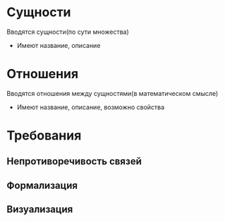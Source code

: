 # Сущности

Вводятся сущности(по сути множества)

- Имеют название, описание

# Отношения

Вводятся отношения между сущностями(в математическом смысле)

- Имеют название, описание, возможно свойства

# Требования

## Непротиворечивость связей

## Формализация

## Визуализация
